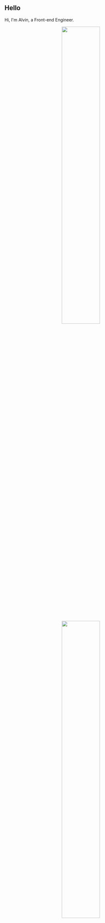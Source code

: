 ## Hello
Hi, I'm Alvin, a Front-end Engineer.

<p align="center">
  <img height="50%" width="auto" src ="https://github-readme-stats.vercel.app/api?username=achen718&show_icons=true&count_private=true&theme=dracula&hide_border=true&hide=issues,contribs&bg_color=00000000">
  <img height="50%" width="auto" src ="https://github-readme-stats.vercel.app/api/top-langs/?username=achen718&layout=compact&hide_border=true&theme=dracula&bg_color=00000000&langs_count=6&hide=jupyter%20notebook,tex,css,php&exclude_repo=Pacman-AI">

  <!--START_SECTION:waka-->

```txt
TypeScript   32 hrs 31 mins  ███████████████████████▓░   95.00 %
CSS          1 hr 25 mins    █░░░░░░░░░░░░░░░░░░░░░░░░   04.17 %
JSON         7 mins          ░░░░░░░░░░░░░░░░░░░░░░░░░   00.36 %
Other        6 mins          ░░░░░░░░░░░░░░░░░░░░░░░░░   00.31 %
HTML         2 mins          ░░░░░░░░░░░░░░░░░░░░░░░░░   00.11 %
```

<!--END_SECTION:waka-->
  <br>
  <br>
</p>
